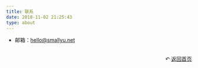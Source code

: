 ```yaml
---
title: 联系
date: 2018-11-02 21:25:43
type: about
---
```



- 邮箱：[hello@smallyu.net](mailto:hello@smallyu.net)

<br>

<div style="text-align: right;">
  ↶ <a href="/">返回首页</a>
</div>
